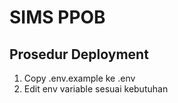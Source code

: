 # SIMS PPOB

## Prosedur Deployment

1. Copy .env.example ke .env
2. Edit env variable sesuai kebutuhan